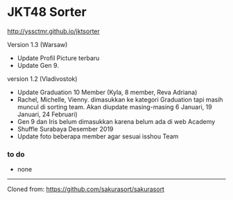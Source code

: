 # JKT48 Sorter

http://yssctmr.github.io/jktsorter

Version 1.3 (Warsaw)
- Update Profil Picture terbaru
- Update Gen 9.

version 1.2 (Vladivostok)
- Update Graduation 10 Member (Kyla, 8 member, Reva Adriana)
- Rachel, Michelle, Vienny. dimasukkan ke kategori Graduation tapi masih muncul di sorting team. Akan diupdate masing-masing 6 Januari, 19 Januari, 24 Februari)
- Gen 9 dan Iris belum dimasukkan karena belum ada di web Academy
- Shuffle Surabaya Desember 2019
- Update foto beberapa member agar sesuai isshou Team

### to do

* none


------------------------------------
Cloned from: https://github.com/sakurasort/sakurasort
